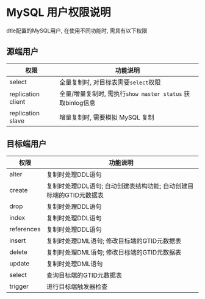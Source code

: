 # MySQL 用户权限说明

dtle配置的MySQL用户, 在使用不同功能时, 需具有以下权限

## 源端用户

| 权限  | 功能说明 | 
| ------------- | ------------- | 
| select | 全量复制时, 对目标表需要`select`权限 | 
| replication client | 全量/增量复制时, 需执行`show master status` 获取binlog信息 | 
| replication slave | 增量复制时, 需要模拟 MySQL 复制 | 

## 目标端用户

| 权限  | 功能说明 | 
| ------------- | ------------- | 
| alter | 复制时处理DDL语句 | 
| create | 复制时处理DDL语句; 自动创建表结构功能; 自动创建目标端的GTID元数据表 | 
| drop | 复制时处理DDL语句 | 
| index | 复制时处理DDL语句 | 
| references | 复制时处理DDL语句 | 
| insert | 复制时处理DML语句; 修改目标端的GTID元数据表 | 
| delete | 复制时处理DML语句; 修改目标端的GTID元数据表 | 
| update | 复制时处理DML语句 | 
| select | 查询目标端的GTID元数据表 | 
| trigger | 进行目标端触发器检查 | 
